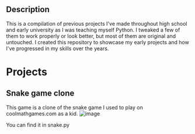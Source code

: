 ## Description
This is a compilation of previous projects I've made throughout high school and early university as I was teaching myself Python. I tweaked a few of them to work properly or look better, but most of them are original and untouched. I created this repository to showcase my early projects and how I've progressed in my skills over the years. 

# Projects 

## Snake game clone
This game is a clone of the snake game I used to play on coolmathgames.com as a kid.
![image](https://github.com/user-attachments/assets/0c71907d-c6a3-4c9b-b199-ab5648804a08)

You can find it in snake.py
